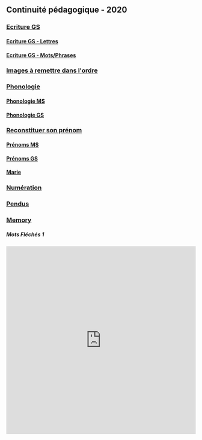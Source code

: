 ## Continuité pédagogique - 2020


### [Ecriture GS](ecriture_gs.md)
#### [Ecriture GS - Lettres](ecriture_gs/ecriture_lettres.md)
#### [Ecriture GS - Mots/Phrases](ecriture_gs/ecriture_mots-phrases.md)

### [Images à remettre dans l'ordre](images_ordre.md)

### [Phonologie](phonologie.md)
#### [Phonologie MS](phonologie/phonologie_ms.md)
#### [Phonologie GS](phonologie/phonologie_gs.md)

### [Reconstituer son prénom](reconstituer_prenom.md)
#### [Prénoms MS](reconstituer_prenom/prenoms_ms.md)
#### [Prénoms GS](reconstituer_prenom/prenoms_gs.md)
#### [Marie](reconstituer_prenom/marie.md)

### [Numération](numeration.md)

### [Pendus](pendus.md)

### [Memory](memory.md)



##### Mots Fléchés 1
<iframe src="https://learningapps.org/watch?v=pbge59hdt20" style="border:0px;width:100%;height:500px" webkitallowfullscreen="true" mozallowfullscreen="true"></iframe>

